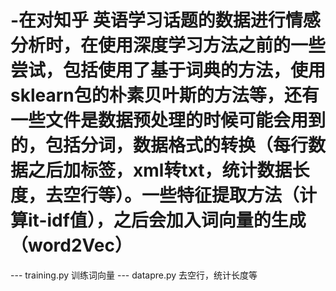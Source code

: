 # -在对知乎 英语学习话题的数据进行情感分析时，在使用深度学习方法之前的一些尝试，包括使用了基于词典的方法，使用sklearn包的朴素贝叶斯的方法等，还有一些文件是数据预处理的时候可能会用到的，包括分词，数据格式的转换（每行数据之后加标签，xml转txt，统计数据长度，去空行等）。一些特征提取方法（计算it-idf值），之后会加入词向量的生成（word2Vec）
   --- training.py 训练词向量
   --- datapre.py  去空行，统计长度等

